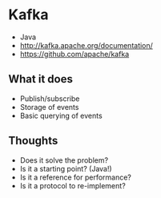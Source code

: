 # Kafka
- Java
- http://kafka.apache.org/documentation/
- https://github.com/apache/kafka

## What it does
- Publish/subscribe
- Storage of events
- Basic querying of events

## Thoughts 
- Does it solve the problem?
- Is it a starting point? (Java!)
- Is it a reference for performance?
- Is it a protocol to re-implement? 
